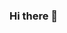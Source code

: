 ### Hi there 👋

<!--
**gsjonesiastate/gsjonesiastate** is a ✨ _special_ ✨ repository because its `README.md` (this file) appears on your GitHub profile.

Here are some ideas to get you started:

- 🔭 I’m currently working on AERE 361 and my completing my Junior year
- 🌱 I’m currently learning how to make a README and how to operate GitHub
- 📫 How to reach me: gsjones@iastate.edu (630) 841 8844
- 😄 Pronouns: He/Him
- ⚡ Fun fact: My LetterBoxD is gmoney17 and I post funny/sattirical movie reviews
-->

